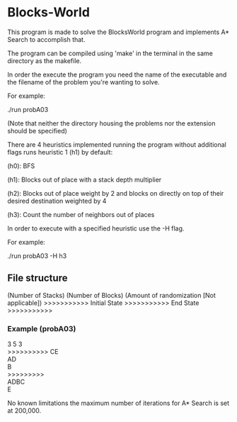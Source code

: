 # Blocks-World
This program is made to solve the BlocksWorld program and implements A* Search to accomplish that.

The program can be compiled using 'make' in the terminal in the same directory as the makefile.

In order the execute the program you need the name of the executable and the filename of the problem you're wanting to solve.

For example:

  ./run probA03
  
(Note that neither the directory housing the problems nor the extension should be specified)

There are 4 heuristics implemented running the program without additional flags runs heuristic 1 (h1) by default:

  (h0): BFS
  
  (h1): Blocks out of place with a stack depth multiplier
  
  (h2): Blocks out of place weight by 2 and blocks on directly on top of their desired destination weighted by 4
  
  (h3): Count the number of neighbors out of places
 
In order to execute with a specified heuristic use the -H flag.

For example:

  ./run probA03 -H h3
  
## File structure
(Number of Stacks) (Number of Blocks) (Amount of randomization [Not applicable])
\>>>>>>>>>>>
Initial State
\>>>>>>>>>>>
End State
\>>>>>>>>>>>

### Example (probA03)
3 5 3 <br />
\>>>>>>>>>>
CE <br /> 
AD <br /> 
B <br />
\>>>>>>>>>
<br /> 
ADBC <br />
E <br />
>>>>>>>>>>

  
No known limitations the maximum number of iterations for A* Search is set at 200,000.
